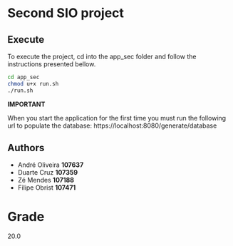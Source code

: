 # Second SIO project

## Execute

To execute the project, cd into the app_sec folder and follow the instructions presented bellow.

```bash
cd app_sec
chmod u+x run.sh
./run.sh
```

**IMPORTANT**

When you start the application for the first time you must run the following url to populate the database:
https://localhost:8080/generate/database

## Authors

- André Oliveira **107637**
- Duarte Cruz **107359**
- Zé Mendes **107188**
- Filipe Obrist **107471**

# Grade

20.0
